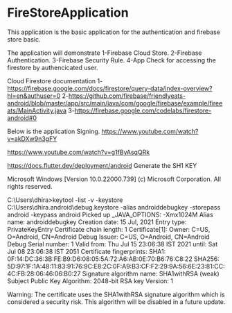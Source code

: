 # FireStoreApplication

This application is the basic application for the authentication and firebase store basic.

The application will demonstrate
1-Firebase Cloud Store.
2-Firebase Authentication.
3-Firebase Security Rule.
4-App Check for accessing the firestore by authencicated user.


Cloud Firestore documentation
1-https://firebase.google.com/docs/firestore/query-data/index-overview?hl=en&authuser=0
2-https://github.com/firebase/friendlyeats-android/blob/master/app/src/main/java/com/google/firebase/example/fireeats/MainActivity.java
3-https://firebase.google.com/codelabs/firestore-android#0

Below is the application Signing.
https://www.youtube.com/watch?v=akDXw9n3gFY 

https://www.youtube.com/watch?v=g1fByAsqQRk

https://docs.flutter.dev/deployment/android
Generate the SH1 KEY

Microsoft Windows [Version 10.0.22000.739]
(c) Microsoft Corporation. All rights reserved.

C:\Users\dhira>keytool -list -v -keystore C:\Users\dhira\.android\debug.keystore -alias androiddebugkey -storepass android -keypass android
Picked up _JAVA_OPTIONS: -Xmx1024M
Alias name: androiddebugkey
Creation date: 15 Jul, 2021
Entry type: PrivateKeyEntry
Certificate chain length: 1
Certificate[1]:
Owner: C=US, O=Android, CN=Android Debug
Issuer: C=US, O=Android, CN=Android Debug
Serial number: 1
Valid from: Thu Jul 15 23:06:38 IST 2021 until: Sat Jul 08 23:06:38 IST 2051
Certificate fingerprints:
         SHA1: 0F:14:DC:36:3B:FE:B9:D6:08:05:5A:72:A6:AB:0E:70:B6:76:C8:22
         SHA256: 5D:97:1F:1A:48:11:83:91:76:9C:E8:2C:0F:A9:B3:CF:F2:29:9A:56:6E:23:81:CC:4C:FB:28:06:46:06:B0:27
Signature algorithm name: SHA1withRSA (weak)
Subject Public Key Algorithm: 2048-bit RSA key
Version: 1

Warning:
The certificate uses the SHA1withRSA signature algorithm which is considered a security risk. This algorithm will be disabled in a future update.
